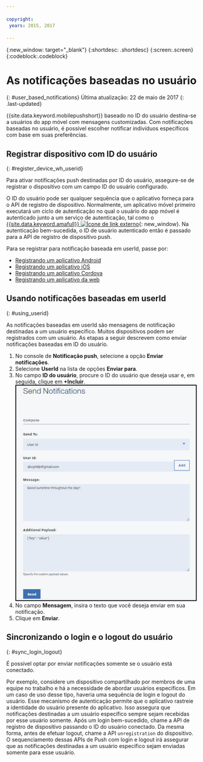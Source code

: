 ```yaml
---

copyright:
 years: 2015, 2017

---
```


{:new_window: target="_blank"}
{:shortdesc: .shortdesc}
{:screen:.screen}
{:codeblock:.codeblock}

# As notificações baseadas no usuário
{: #user_based_notifications}
Última atualização: 22 de maio de 2017
{: .last-updated}

{{site.data.keyword.mobilepushshort}} baseado no ID do usuário destina-se a usuários do app móvel com mensagens customizadas. Com
notificações baseadas no usuário, é possível escolher notificar indivíduos
específicos com base em suas preferências.

## Registrar dispositivo com ID do usuário
{: #register_device_wh_userid}

Para ativar notificações push destinadas por ID do usuário, assegure-se de registrar
o dispositivo com um campo ID do usuário configurado.     

O ID do usuário pode ser qualquer sequência que o aplicativo forneça para o API de registro de dispositivo. Normalmente, um aplicativo móvel primeiro executará um ciclo de autenticação no qual o usuário do app móvel é autenticado junto a um serviço de autenticação, tal como o [{{site.data.keyword.amafull}} ![Ícone de link externo](../../icons/launch-glyph.svg "External link icon")](https://console.ng.bluemix.net/docs/services/mobileaccess/index.html){: new_window}. Na autenticação bem-sucedida, o ID de usuário autenticado então é passado para a API de
registro de dispositivo push. 

Para se registrar para notificação baseada em userId, passe por:

- [Registrando um aplicativo Android](https://github.com/ibm-bluemix-mobile-services/bms-clientsdk-android-push/tree/Doc#register-for-notifications)
- [Registrando um aplicativo iOS](https://github.com/ibm-bluemix-mobile-services/bms-clientsdk-swift-push/tree/Doc#register-for-notifications)
- [Registrando um aplicativo Cordova](https://github.com/ibm-bluemix-mobile-services/bms-clientsdk-cordova-plugin-push/tree/Doc#register-for-notifications)
- [Registrando um aplicativo da web](https://github.com/ibm-bluemix-mobile-services/bms-clientsdk-javascript-webpush/blob/Doc/README.md#register-for-notifications)


## Usando notificações baseadas em userId
{: #using_userid}

As notificações baseadas em userId são mensagens de notificação destinadas a
um usuário específico. Muitos dispositivos podem ser
registrados com um usuário. As etapas a seguir descrevem como enviar notificações baseadas em ID do usuário.

1. No console de **Notificação push**, selecione a opção **Enviar notificações**.
1. Selecione **UserId** na lista de opções **Enviar para**.
1. No campo **ID do usuário**, procure o ID do usuário que deseja usar e, em seguida, clique em
**+Incluir**.![Tela de notificações](images/user_notification.jpg)
1. No campo **Mensagem**, insira o texto que você deseja enviar em sua notificação.
1. Clique em **Enviar**.


## Sincronizando o login e o logout do usuário 
{: #sync_login_logout}

É possível optar por enviar notificações somente se o usuário está conectado. 

Por exemplo, considere um dispositivo compartilhado por membros de uma equipe no trabalho e há a necessidade de abordar usuários específicos. Em
um caso de uso desse tipo, haveria uma sequência de login e logout do usuário. Esse
mecanismo de autenticação permite que o aplicativo rastreie a identidade do usuário
presente do aplicativo. Isso assegura que notificações destinadas a um usuário
específico sempre sejam recebidas por esse usuário somente. Após um login bem-sucedido,
chame a API de registro de dispositivo passando o ID do usuário conectado. Da mesma forma, antes de efetuar logout, chame a API `unregistration` do dispositivo. O
sequenciamento dessas APIs de Push com login e logout irá assegurar que as notificações destinadas a um usuário específico sejam enviadas somente para esse usuário.
